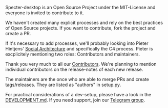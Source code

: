 Specter-desktop is an Open Source Project under the MIT-License and everyone is invited to contribute to it.

We haven't created many explicit processes and rely on the best practices of Open Source projects. If you want to contribute, fork the project and create a PR. 

If it's necessary to add processes, we'll probably looking into Pieter Hintjens' [Social Architecture](https://hintjens.gitbooks.io/social-architecture/content/) and specifically the C4 process. Pieter is excplicitely mentioning two roles: Contributors and maintainers. 

Thank you very much to all our [Contributors](https://github.com/cryptoadvance/specter-desktop/graphs/contributors). 
We're planning to mention individual contributors on the release-notes of each new release.

The maintainers are the once who are able to merge PRs and create tags/releases. They are listed as "authors" in setup.py.

For practical considerations of a dev-setup, please have a look in the [DEVELOPMENT.md](./DEVELOPMENT.md). If you need support, join our  [Telegram group](https://t.me/spectersupport). 
